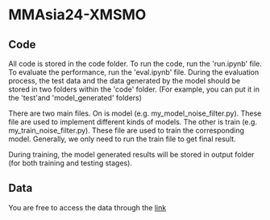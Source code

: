 # MMAsia24-XMSMO
## Code
All code is stored in the code folder. To run the code, run the 'run.ipynb' file. To evaluate the performance, run the 'eval.ipynb' file. During the evaluation process, the test data and the data generated by the model should be stored in two folders within the 'code' folder. (For example, you can put it in the 'test'and 'model_generated' folders)

There are two main files. On is model (e.g. my_model_noise_filter.py). These file are used to implement different kinds of models. The other is train (e.g. my_train_noise_filter.py). These file are used to train the corresponding model. Generally, we only need to run the train file to get final result.

During training, the model generated results will be stored in output folder (for both training and testing stages).

## Data
You are free to access the data through the [link](https://drive.google.com/drive/folders/1jDs-uyZL8y70iZuC08IeROyXrfoUMgmU?usp=drive_link)
